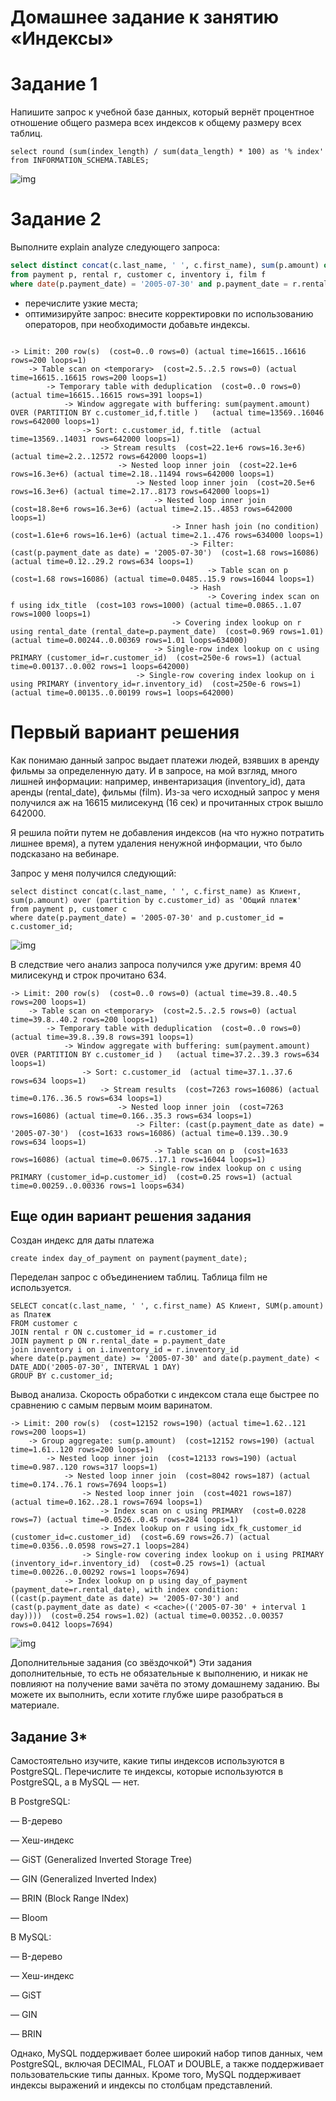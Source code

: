 # Домашнее задание к занятию «Индексы»

# Задание 1

Напишите запрос к учебной базе данных, который вернёт процентное отношение общего размера всех индексов к общему размеру всех таблиц.

```
select round (sum(index_length) / sum(data_length) * 100) as '% index'
from INFORMATION_SCHEMA.TABLES;
```

![img](https://github.com/BelkaBro/Database/blob/main/Index/img/268876762-1e04c294-f9cb-499b-9a6b-4b6fff8ee6e6.png)

# Задание 2

Выполните explain analyze следующего запроса:
```sql
select distinct concat(c.last_name, ' ', c.first_name), sum(p.amount) over (partition by c.customer_id, f.title)
from payment p, rental r, customer c, inventory i, film f
where date(p.payment_date) = '2005-07-30' and p.payment_date = r.rental_date and r.customer_id = c.customer_id and i.inventory_id = r.inventory_id
```
- перечислите узкие места;
- оптимизируйте запрос: внесите корректировки по использованию операторов, при необходимости добавьте индексы.

```

-> Limit: 200 row(s)  (cost=0..0 rows=0) (actual time=16615..16616 rows=200 loops=1)
    -> Table scan on <temporary>  (cost=2.5..2.5 rows=0) (actual time=16615..16615 rows=200 loops=1)
        -> Temporary table with deduplication  (cost=0..0 rows=0) (actual time=16615..16615 rows=391 loops=1)
            -> Window aggregate with buffering: sum(payment.amount) OVER (PARTITION BY c.customer_id,f.title )   (actual time=13569..16046 rows=642000 loops=1)
                -> Sort: c.customer_id, f.title  (actual time=13569..14031 rows=642000 loops=1)
                    -> Stream results  (cost=22.1e+6 rows=16.3e+6) (actual time=2.2..12572 rows=642000 loops=1)
                        -> Nested loop inner join  (cost=22.1e+6 rows=16.3e+6) (actual time=2.18..11494 rows=642000 loops=1)
                            -> Nested loop inner join  (cost=20.5e+6 rows=16.3e+6) (actual time=2.17..8173 rows=642000 loops=1)
                                -> Nested loop inner join  (cost=18.8e+6 rows=16.3e+6) (actual time=2.15..4853 rows=642000 loops=1)
                                    -> Inner hash join (no condition)  (cost=1.61e+6 rows=16.1e+6) (actual time=2.1..476 rows=634000 loops=1)
                                        -> Filter: (cast(p.payment_date as date) = '2005-07-30')  (cost=1.68 rows=16086) (actual time=0.12..29.2 rows=634 loops=1)
                                            -> Table scan on p  (cost=1.68 rows=16086) (actual time=0.0485..15.9 rows=16044 loops=1)
                                        -> Hash
                                            -> Covering index scan on f using idx_title  (cost=103 rows=1000) (actual time=0.0865..1.07 rows=1000 loops=1)
                                    -> Covering index lookup on r using rental_date (rental_date=p.payment_date)  (cost=0.969 rows=1.01) (actual time=0.00244..0.00369 rows=1.01 loops=634000)
                                -> Single-row index lookup on c using PRIMARY (customer_id=r.customer_id)  (cost=250e-6 rows=1) (actual time=0.00137..0.002 rows=1 loops=642000)
                            -> Single-row covering index lookup on i using PRIMARY (inventory_id=r.inventory_id)  (cost=250e-6 rows=1) (actual time=0.00135..0.00199 rows=1 loops=642000)
```

# Первый вариант решения

Как понимаю данный запрос выдает платежи людей, взявших в аренду фильмы за определенную дату. И в запросе, на мой взгляд, много лишней информации: например, инвентаризация (inventory_id), дата аренды (rental_date), фильмы (film). Из-за чего исходный запрос у меня получился аж на 16615 милисекунд (16 сек) и прочитанных строк вышло 642000.

Я решила пойти путем не добавления индексов (на что нужно потратить лишнее время), а путем удаления ненужной информации, что было подсказано на вебинаре. 

Запрос у меня получился следующий:

```
select distinct concat(c.last_name, ' ', c.first_name) as Клиент, sum(p.amount) over (partition by c.customer_id) as 'Общий платеж'
from payment p, customer c
where date(p.payment_date) = '2005-07-30' and p.customer_id = c.customer_id;
```

![img](https://github.com/BelkaBro/Database/blob/main/Index/img/268892838-b5dfb42c-ac7a-4dba-bd63-20426147bd14.png)

В следствие чего анализ запроса получился уже другим: время 40 милисекунд и строк прочитано 634.
```
-> Limit: 200 row(s)  (cost=0..0 rows=0) (actual time=39.8..40.5 rows=200 loops=1)
    -> Table scan on <temporary>  (cost=2.5..2.5 rows=0) (actual time=39.8..40.2 rows=200 loops=1)
        -> Temporary table with deduplication  (cost=0..0 rows=0) (actual time=39.8..39.8 rows=391 loops=1)
            -> Window aggregate with buffering: sum(payment.amount) OVER (PARTITION BY c.customer_id )   (actual time=37.2..39.3 rows=634 loops=1)
                -> Sort: c.customer_id  (actual time=37.1..37.6 rows=634 loops=1)
                    -> Stream results  (cost=7263 rows=16086) (actual time=0.176..36.5 rows=634 loops=1)
                        -> Nested loop inner join  (cost=7263 rows=16086) (actual time=0.166..35.3 rows=634 loops=1)
                            -> Filter: (cast(p.payment_date as date) = '2005-07-30')  (cost=1633 rows=16086) (actual time=0.139..30.9 rows=634 loops=1)
                                -> Table scan on p  (cost=1633 rows=16086) (actual time=0.0675..17.1 rows=16044 loops=1)
                            -> Single-row index lookup on c using PRIMARY (customer_id=p.customer_id)  (cost=0.25 rows=1) (actual time=0.00259..0.00336 rows=1 loops=634)
```

## Еще один вариант решения задания

Создан индекс для даты платежа

```
create index day_of_payment on payment(payment_date);
```

Переделан запрос с объединением таблиц. Таблица film не используется.

```
SELECT concat(c.last_name, ' ', c.first_name) AS Клиент, SUM(p.amount) as Платеж
FROM customer c
JOIN rental r ON c.customer_id = r.customer_id 
JOIN payment p ON r.rental_date = p.payment_date 
join inventory i on i.inventory_id = r.inventory_id 
where date(p.payment_date) >= '2005-07-30' and date(p.payment_date) < DATE_ADD('2005-07-30', INTERVAL 1 DAY)
GROUP BY c.customer_id;
````

Вывод анализа. Скорость обработки с индексом стала еще быстрее по сравнению с самым первым моим варинатом.

```
-> Limit: 200 row(s)  (cost=12152 rows=190) (actual time=1.62..121 rows=200 loops=1)
    -> Group aggregate: sum(p.amount)  (cost=12152 rows=190) (actual time=1.61..120 rows=200 loops=1)
        -> Nested loop inner join  (cost=12133 rows=190) (actual time=0.987..120 rows=317 loops=1)
            -> Nested loop inner join  (cost=8042 rows=187) (actual time=0.174..76.1 rows=7694 loops=1)
                -> Nested loop inner join  (cost=4021 rows=187) (actual time=0.162..28.1 rows=7694 loops=1)
                    -> Index scan on c using PRIMARY  (cost=0.0228 rows=7) (actual time=0.0526..0.45 rows=284 loops=1)
                    -> Index lookup on r using idx_fk_customer_id (customer_id=c.customer_id)  (cost=6.69 rows=26.7) (actual time=0.0356..0.0598 rows=27.1 loops=284)
                -> Single-row covering index lookup on i using PRIMARY (inventory_id=r.inventory_id)  (cost=0.25 rows=1) (actual time=0.00226..0.00292 rows=1 loops=7694)
            -> Index lookup on p using day_of_payment (payment_date=r.rental_date), with index condition: ((cast(p.payment_date as date) >= '2005-07-30') and (cast(p.payment_date as date) < <cache>(('2005-07-30' + interval 1 day))))  (cost=0.254 rows=1.02) (actual time=0.00352..0.00357 rows=0.0412 loops=7694)
```

![img](https://github.com/BelkaBro/Database/blob/main/Index/img/269170668-898e8418-59cd-49cc-a3c7-907566eb6bb8.png)

Дополнительные задания (со звёздочкой*)
Эти задания дополнительные, то есть не обязательные к выполнению, и никак не повлияют на получение вами зачёта по этому домашнему заданию. Вы можете их выполнить, если хотите глубже шире разобраться в материале.

## Задание 3*
Самостоятельно изучите, какие типы индексов используются в PostgreSQL. Перечислите те индексы, которые используются в PostgreSQL, а в MySQL — нет.

В PostgreSQL:

— B-дерево

— Хеш-индекс

— GiST (Generalized Inverted Storage Tree)

— GIN (Generalized Inverted Index)

— BRIN (Block Range INdex)

— Bloom

В MySQL:

— B-дерево

— Хеш-индекс

— GiST

— GIN

— BRIN

Однако, MySQL поддерживает более широкий набор типов данных, чем PostgreSQL, включая DECIMAL, FLOAT и DOUBLE, а также поддерживает пользовательские типы данных. Кроме того, MySQL поддерживает индексы выражений и индексы по столбцам представлений.
